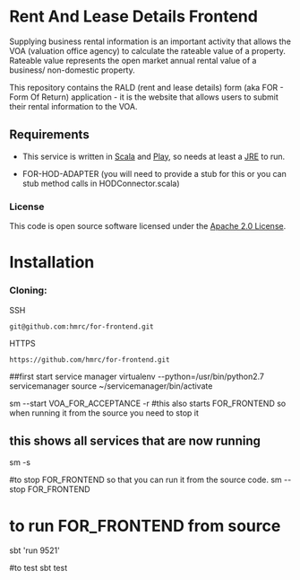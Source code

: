Rent And Lease Details Frontend
===============================

Supplying business rental information is an important activity that allows the VOA (valuation office agency) to calculate the rateable value of a property. 
Rateable value represents the open market annual rental value of a business/ non-domestic property. 

This repository contains the RALD (rent and lease details) form (aka FOR - Form Of Return) application - it is the website that allows users to submit their rental information to the VOA.

Requirements
------------
* This service is written in [Scala](http://www.scala-lang.org/) and [Play](http://playframework.com/), 
so needs at least a [JRE](https://www.java.com/en/download/) to run.

* FOR-HOD-ADAPTER (you will need to provide a stub for this or you can stub method calls in HODConnector.scala)

### License

This code is open source software licensed under the [Apache 2.0 License]("http://www.apache.org/licenses/LICENSE-2.0.html").
    
# Installation

### Cloning:

SSH
```
git@github.com:hmrc/for-frontend.git
```
HTTPS
```
https://github.com/hmrc/for-frontend.git
```

##first start service manager
virtualenv --python=/usr/bin/python2.7 servicemanager
source ~/servicemanager/bin/activate

sm --start VOA_FOR_ACCEPTANCE -r 
#this also starts FOR_FRONTEND so when running it from the source you need to stop it

## this shows all services that are now running
sm -s

#to stop FOR_FRONTEND so that you can run it from the source code. 
sm --stop FOR_FRONTEND

# to run FOR_FRONTEND from source
sbt 'run 9521'

#to test 
sbt test
